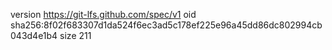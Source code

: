 version https://git-lfs.github.com/spec/v1
oid sha256:8f02f683307d1da524f6ec3ad5c178ef225e96a45dd86dc802994cb043d4e1b4
size 211
